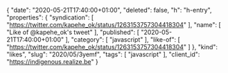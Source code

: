 {
  "date": "2020-05-21T17:40:00+01:00",
  "deleted": false,
  "h": "h-entry",
  "properties": {
    "syndication": [
      "https://twitter.com/kapehe_ok/status/1263153757304418304"
    ],
    "name": [
      "Like of @kapehe_ok's tweet"
    ],
    "published": [
      "2020-05-21T17:40:00+01:00"
    ],
    "category": [
      "javascript"
    ],
    "like-of": [
      "https://twitter.com/kapehe_ok/status/1263153757304418304"
    ]
  },
  "kind": "likes",
  "slug": "2020/05/3yemf",
  "tags": [
    "javascript"
  ],
  "client_id": "https://indigenous.realize.be"
}
